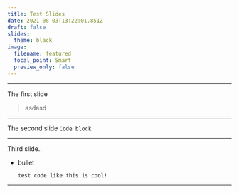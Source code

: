 ```yaml
---
title: Test Slides
date: 2021-08-03T13:22:01.851Z
draft: false
slides:
  theme: black
image:
  filename: featured
  focal_point: Smart
  preview_only: false
---
```

- - -

The first slide

> asdasd

- - -

The second slide
`Code block`

- - -

Third slide..

* bullet

  ```
  test code like this is cool!
  ```

- - -